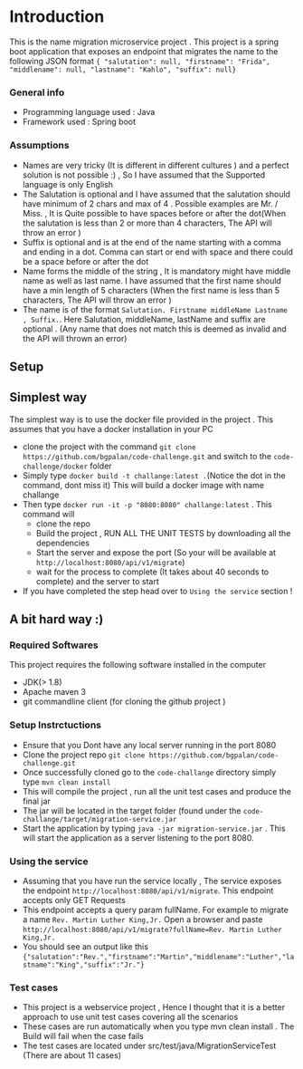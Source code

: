 # Introduction 
This is the name migration microservice project . This project is a spring boot application that exposes an endpoint 
that migrates the name to the following JSON format ```{
"salutation": null,
"firstname": "Frida",
"middlename": null,
"lastname": "Kahlo",
"suffix": null}```
### General info 
* Programming language used : Java 
* Framework used : Spring boot 

### Assumptions 
* Names are very tricky (It is different in different cultures ) and a perfect solution is not possible :) , So I have assumed that the Supported language is only English 
* The Salutation is optional and I have assumed that the salutation should have minimum of 2 chars and max of 4 . Possible examples are Mr. / Miss. , It is Quite possible to have spaces before or after the dot(When the salutation is less than 2 or more than 4 characters, The API will throw an error )
* Suffix is optional and is at the end of the name starting with a comma and ending in a dot. Comma can start or end with space and there could be a space before or after the dot
* Name forms the middle of the string , It is mandatory might have middle name as well as last name. I have assumed that the first name should have a min length of 5 characters (When the first name is less than 5 characters, The API will throw an error )
* The name is of the format ```Salutation. Firstname middleName Lastname , Suffix.```. Here Salutation, middleName, lastName and suffix are optional . (Any name that does not match this is deemed as invalid and the API will thrown an error) 

## Setup

## Simplest way 
The simplest way is to use the docker file provided in the project . This assumes that you have a docker installation in your PC
* clone the project with the command ```git clone https://github.com/bgpalan/code-challenge.git``` and switch to the ```code-challenge/docker``` folder
* Simply type ```docker build -t challange:latest .```(Notice the dot in the command, dont miss it)  This will build a docker image with name challange 
* Then type ```docker run -it -p "8080:8080" challange:latest``` . This command will 
    * clone the repo 
    * Build the project , RUN ALL THE UNIT TESTS by downloading all the dependencies
    * Start the server and expose the port (So your will be available at ```http://localhost:8080/api/v1/migrate```)
    * wait for the process to complete (It takes about 40 seconds to complete) and the server to start 
* If you have completed the step head over to ```Using the service``` section !

## A bit hard way :)
### Required Softwares 
This project requires the following software installed in the computer 
* JDK(> 1.8) 
* Apache maven 3
* git commandline client (for cloning the github project ) 

### Setup Instrctuctions 
* Ensure that you Dont have any local server running in the port 8080
* Clone the project repo ```git clone https://github.com/bgpalan/code-challenge.git```
* Once successfully cloned go to the ```code-challange``` directory simply type ```mvn clean install```
* This will compile the project , run all the unit test cases and produce the final jar 
* The jar will be located in the target folder (found under the ```code-challange/target/migration-service.jar```
* Start the application by typing ```java -jar migration-service.jar``` . This will start the application as a server listening to the port 8080.

### Using the service 
* Assuming that you have run the service locally , The service exposes the endpoint ```http://localhost:8080/api/v1/migrate```. This endpoint accepts only GET Requests
* This endpoint accepts a query param fullName. For example to migrate a name ```Rev. Martin Luther King,Jr.``` Open a browser and paste ```http://localhost:8080/api/v1/migrate?fullName=Rev. Martin Luther King,Jr.```
* You should see an output like this ```{"salutation":"Rev.","firstname":"Martin","middlename":"Luther","lastname":"King","suffix":"Jr."}```

### Test cases 
* This project is a webservice project , Hence I thought that it is a better approach to use unit test cases covering all the scenarios
* These cases are run automatically when you type mvn clean install . The Build will fail when the case fails 
* The test cases are located under src/test/java/MigrationServiceTest (There are about 11 cases) 

